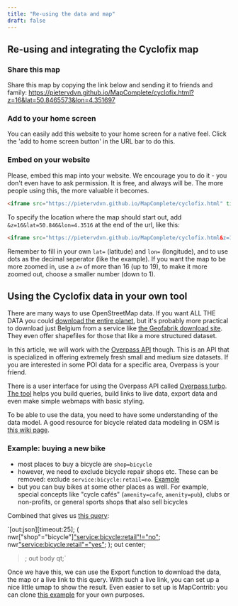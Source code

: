 ```yaml
---
title: "Re-using the data and map"
draft: false
---
```



## Re-using and integrating the Cyclofix map

### Share this map

Share this map by copying the link below and sending it to friends and family:
 https://pietervdvn.github.io/MapComplete/cyclofix.html?z=16&lat=50.8465573&lon=4.351697

### Add to your home screen

You can easily add this website to your home screen for a native feel. Click the 'add to home screen button' in the URL bar to do this.

### Embed on your website

Please, embed this map into your website. We encourage you to do it - you don't even have to ask permission.
It is free, and always will be. The more people using this, the more valuable it becomes.

```html
<iframe src="https://pietervdvn.github.io/MapComplete/cyclofix.html" title="Cyclofix with MapComplete"></iframe>;
```

To specify the location where the map should start out, add `&z=16&lat=50.846&lon=4.3516` at the end of the url, like this:

```html
<iframe src="https://pietervdvn.github.io/MapComplete/cyclofix.html&z=16&lat=50.846&lon=4.3516" title="Cyclofix with MapComplete"></iframe>;
```

Remember to fill in your own `lat=` (latitude) and `lon=` (longitude), and to use dots as the decimal seperator (like the example).
If you want the map to be more zoomed in, use a `z=` of more than 16 (up to 19), to make it more zoomed out, choose a smaller number (down to 1).


## Using the Cyclofix data in your own tool

There are many ways to use OpenStreetMap data. If you want ALL THE DATA you could [download the entire planet](https://wiki.openstreetmap.org/wiki/Planet.osm), but it's probably more practical to download just Belgium from a service like [the Geofabrik download site](http://download.geofabrik.de/europe/belgium.html). They even offer shapefiles for those that like a more structured dataset.

In this article, we will work with the [Overpass API](https://wiki.openstreetmap.org/wiki/Overpass_API) though. This is an API that is specialized in offering extremely fresh small and medium size datasets. If you are interested in some POI data for a specific area, Overpass is your friend.

There is a user interface for using the Overpass API called [Overpass turbo](https://wiki.openstreetmap.org/wiki/Overpass_turbo). [The tool](http://overpass-turbo.eu/) helps you build queries, build links to live data, export data and even make simple webmaps with basic styling. 

To be able to use the data, you need to have some understanding of the data model. A good resource for bicycle related data modeling in OSM is [this wiki page](https://wiki.openstreetmap.org/wiki/Bicycle).



### Example: buying a new bike

- most places to buy a bicycle are `shop=bicycle`
- however, we need to exclude bicycle repair shops etc. These can be removed: exclude `service:bicycle:retail=no`. [Example](http://overpass-turbo.eu/s/Wvy)
- but you can buy bikes at some other places as well. For example, special concepts like "cycle cafés" (`amenity=cafe`, `amenity=pub`), clubs or non-profits, or general sports shops that also sell bicycles

Combined that gives us [this query](http://overpass-turbo.eu/s/WAE):

`[out:json][timeout:25];
(
  nwr["shop"="bicycle"]["service:bicycle:retail"!="no"]({{bbox}});
   nwr["service:bicycle:retail"="yes"]({{bbox}});
);
out center;
>;
out body qt;`

Once we have this, we can use the Export function to download the data, the map or a live link to this query. With such a live link, you can set up a nice little umap to show the result. Even easier to set up is MapContrib: you can clone [this example](https://www.mapcontrib.xyz/t/777329-Places_to_buy_a_biycle) for your own purposes.


